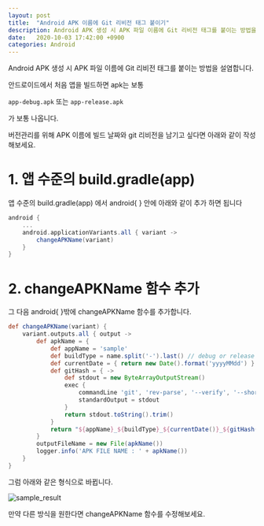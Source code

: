 ```yaml
---
layout: post
title:  "Android APK 이름에 Git 리비전 태그 붙이기"
description: Android APK 생성 시 APK 파일 이름에 Git 리비전 태그를 붙이는 방법을 설명합니다.
date:   2020-10-03 17:42:00 +0900
categories: Android
---
```


Android APK 생성 시 APK 파일 이름에 Git 리비전 태그를 붙이는 방법을 설염합니다. 

안드로이드에서 처음 앱을 빌드하면 apk는 보통 

`app-debug.apk` 또는 `app-release.apk`

가 보통 나옵니다.

버전관리를 위해 APK 이름에 빌드 날짜와 git 리비전을 남기고 싶다면
아래와 같이 작성해보세요.

# 1. 앱 수준의 build.gradle(app)

앱 수준의 build.gradle(app) 에서 android{ } 안에 아래와 같이 추가 하면 됩니다

```groovy
android {
    ...
    android.applicationVariants.all { variant ->
        changeAPKName(variant)
    }
}
```

# 2.  changeAPKName 함수 추가

그 다음 android{ }밖에 changeAPKName 함수를 추가합니다.

```groovy
def changeAPKName(variant) {
    variant.outputs.all { output ->
        def apkName = {
            def appName = 'sample'
            def buildType = name.split('-').last() // debug or release
            def currentDate = { return new Date().format('yyyyMMdd') }
            def gitHash = { ->
                def stdout = new ByteArrayOutputStream()
                exec {
                    commandLine 'git', 'rev-parse', '--verify', '--short', 'HEAD'
                    standardOutput = stdout
                }
                return stdout.toString().trim()
            }
            return "${appName}_${buildType}_${currentDate()}_${gitHash()}.apk"
        }
        outputFileName = new File(apkName())
        logger.info('APK FILE NAME : ' + apkName())
    }
}
```

그럼 아래와 같은 형식으로 바뀝니다.

![sample_result](http://heavybros.dothome.co.kr/wp-content/uploads/2020/04/apk-sample.jpg)

만약 다른 방식을 원한다면 changeAPKName 함수를 수정해보세요.
